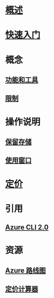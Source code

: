 # [概述](overview.md)

# [快速入门](quickstart.md)

# 概念
## [功能和工具](features.md)
## [限制](limitations.md)

# 操作说明
## [保留存储](persisting-shell-storage.md)
## [使用窗口](using-the-shell-window.md)

# [定价](pricing.md)

# 引用
## [Azure CLI 2.0](/cli/azure) 
# 资源
## [Azure 路线图](https://azure.microsoft.com/roadmap/?category=monitoring-management)
## [定价计算器](https://azure.microsoft.com/pricing/calculator/)

